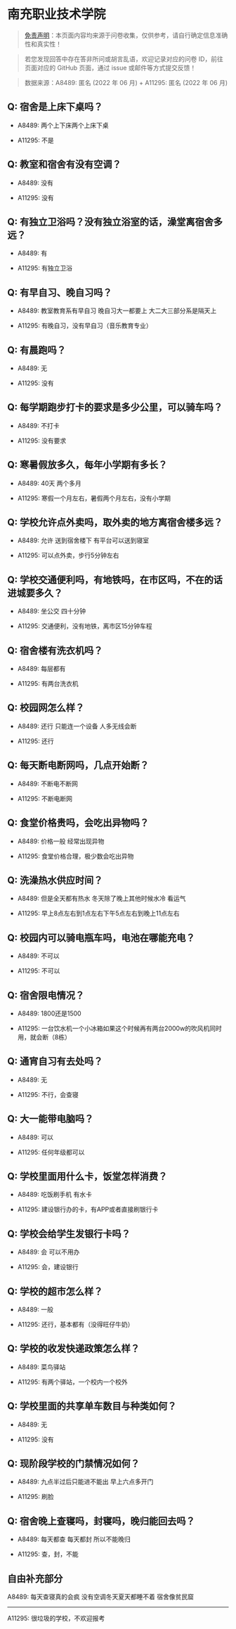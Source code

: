 # 南充职业技术学院

> [免责声明](https://colleges.chat/#_3)：本页面内容均来源于问卷收集，仅供参考，请自行确定信息准确性和真实性！

> 若您发现回答中存在答非所问或胡言乱语，欢迎记录对应的问卷 ID，前往页面对应的 GitHub 页面，通过 issue 或邮件等方式提交反馈！

> 数据来源：A8489: 匿名 (2022 年 06 月) + A11295: 匿名 (2022 年 06 月)

## Q: 宿舍是上床下桌吗？

- A8489: 两个上下床两个上床下桌

- A11295: 不是

## Q: 教室和宿舍有没有空调？

- A8489: 没有

- A11295: 没有

## Q: 有独立卫浴吗？没有独立浴室的话，澡堂离宿舍多远？

- A8489: 有

- A11295: 有独立卫浴

## Q: 有早自习、晚自习吗？

- A8489: 教室教育系有早自习 晚自习大一都要上 大二大三部分系是隔天上

- A11295: 有晚自习，没有早自习（音乐教育专业）

## Q: 有晨跑吗？

- A8489: 无

- A11295: 没有

## Q: 每学期跑步打卡的要求是多少公里，可以骑车吗？

- A8489: 不打卡

- A11295: 没有要求

## Q: 寒暑假放多久，每年小学期有多长？

- A8489: 40天 两个多月

- A11295: 寒假一个月左右，暑假两个月左右，没有小学期

## Q: 学校允许点外卖吗，取外卖的地方离宿舍楼多远？

- A8489: 允许 送到宿舍楼下 有平台可以送到寝室

- A11295: 可以点外卖，步行5分钟左右

## Q: 学校交通便利吗，有地铁吗，在市区吗，不在的话进城要多久？

- A8489: 坐公交 四十分钟

- A11295: 交通便利，没有地铁，离市区15分钟车程

## Q: 宿舍楼有洗衣机吗？

- A8489: 每层都有

- A11295: 有两台洗衣机

## Q: 校园网怎么样？

- A8489: 还行 只能连一个设备 人多无线会断

- A11295: 还行

## Q: 每天断电断网吗，几点开始断？

- A8489: 不断电不断网

- A11295: 不断电断网

## Q: 食堂价格贵吗，会吃出异物吗？

- A8489: 价格一般 经常出现异物

- A11295: 食堂价格合理，极少数会吃出异物

## Q: 洗澡热水供应时间？

- A8489: 但是全天都有热水 冬天除了晚上其他时候水冷 看运气

- A11295: 早上8点左右到1点左右下午5点左右到晚上11点左右

## Q: 校园内可以骑电瓶车吗，电池在哪能充电？

- A8489: 不可以

- A11295: 不可以

## Q: 宿舍限电情况？

- A8489: 1800还是1500

- A11295: 一台饮水机一个小冰箱如果这个时候再有两台2000w的吹风机同时用，就会断（8栋）

## Q: 通宵自习有去处吗？

- A8489: 无

- A11295: 不行，会查寝

## Q: 大一能带电脑吗？

- A8489: 可以

- A11295: 任何年级都可以

## Q: 学校里面用什么卡，饭堂怎样消费？

- A8489: 吃饭刷手机 有水卡

- A11295: 建设银行办的卡，有APP或者直接刷银行卡

## Q: 学校会给学生发银行卡吗？

- A8489: 会 可以不用办

- A11295: 会，建设银行

## Q: 学校的超市怎么样？

- A8489: 一般

- A11295: 还行，基本都有（没得旺仔牛奶）

## Q: 学校的收发快递政策怎么样？

- A8489: 菜鸟驿站

- A11295: 有两个驿站，一个校内一个校外

## Q: 学校里面的共享单车数目与种类如何？

- A8489: 无

- A11295: 没有

## Q: 现阶段学校的门禁情况如何？

- A8489: 九点半过后只能进不能出 早上六点多开门

- A11295: 刷脸

## Q: 宿舍晚上查寝吗，封寝吗，晚归能回去吗？

- A8489: 每天都查 每天都封 所以不能晚归

- A11295: 查，封，不能

## 自由补充部分

A8489: 每天查寝真的会疯 没有空调冬天夏天都睡不着 宿舍像贫民窟

***

A11295: 很垃圾的学校，不欢迎报考